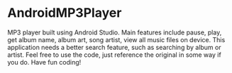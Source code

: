 # AndroidMP3Player
MP3 player built using Android Studio. Main features include pause, play, get album name, album art, song artist, view all music files on device. This application needs a better search feature, such as searching by album or artist. Feel free to use the code, just reference the original in some way if you do. Have fun coding!
